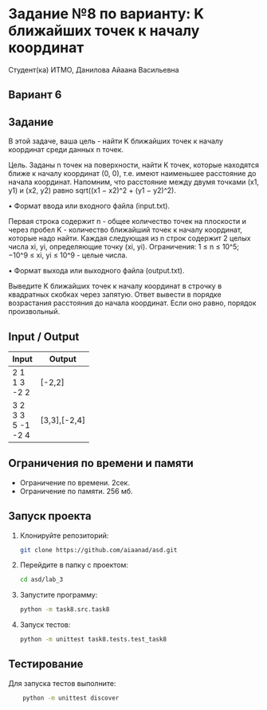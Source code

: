 # Задание №8 по варианту:   K ближайших точек к началу координат
Студент(ка) ИТМО, Данилова Айаана Васильевна

## Вариант 6

## Задание 
В этой задаче, ваша цель - найти K ближайших точек к началу координат
среди данных n точек. 

Цель. Заданы n точек на поверхности, найти K точек, которые находятся
ближе к началу координат (0, 0), т.е. имеют наименьшее расстояние до
начала координат. Напомним, что расстояние между двумя точками (x1, y1)
и (x2, y2) равно sqrt((x1 − x2)^2 + (y1 − y2)^2).

• Формат ввода или входного файла (input.txt). 

Первая строка содержит
n - общее количество точек на плоскости и через пробел K - количество ближайший точек к началу координат, которые надо найти. Каждая следующая из n строк содержит 2 целых числа xi, yi, определяющие точку (xi, yi).
Ограничения: 1 ≤ n ≤ 10^5; −10^9 ≤ xi, yi ≤ 10^9 - целые числа.

• Формат выхода или выходного файла (output.txt). 

Выведите K ближайших точек к началу координат в строчку в квадратных скобках через запятую. Ответ вывести в порядке возрастания расстояния до начала координат.
Если оно равно, порядок произвольный.
## Input / Output 

| Input                         | Output       |
|-------------------------------|--------------|
| 2 1<br/>1 3<br/>-2 2          | [-2,2]       |
| 3 2<br/>3 3<br/>5 -1<br/>-2 4 | [3,3],[-2,4] |

## Ограничения по времени и памяти

- Ограничение по времени. 2сек.
- Ограничение по памяти. 256 мб.


## Запуск проекта
1. Клонируйте репозиторий:
   ```bash
   git clone https://github.com/aiaanad/asd.git
   ```
2. Перейдите в папку с проектом:
   ```bash
   cd asd/lab_3
   ```
3. Запустите программу:
   ```bash
   python -m task8.src.task8
   ```

4. Запуск тестов:
   ```bash
   python -m unittest task8.tests.test_task8
   ```


## Тестирование
Для запуска тестов выполните:
```bash
    python -m unittest discover
```
